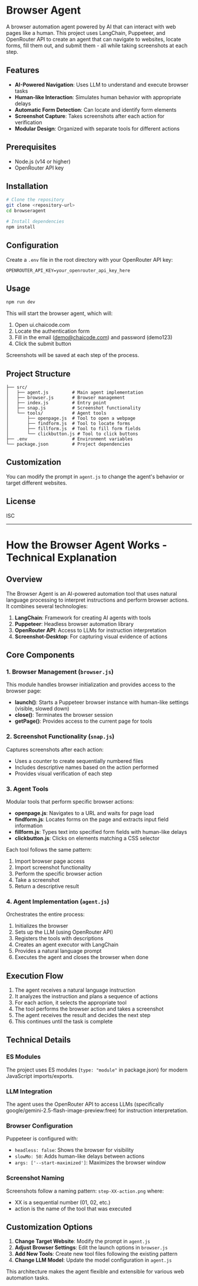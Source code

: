 # Browser Agent

A browser automation agent powered by AI that can interact with web pages like a human. This project uses LangChain, Puppeteer, and OpenRouter API to create an agent that can navigate to websites, locate forms, fill them out, and submit them - all while taking screenshots at each step.

## Features

- **AI-Powered Navigation**: Uses LLM to understand and execute browser tasks
- **Human-like Interaction**: Simulates human behavior with appropriate delays
- **Automatic Form Detection**: Can locate and identify form elements
- **Screenshot Capture**: Takes screenshots after each action for verification
- **Modular Design**: Organized with separate tools for different actions

## Prerequisites

- Node.js (v14 or higher)
- OpenRouter API key

## Installation

```bash
# Clone the repository
git clone <repository-url>
cd browseragent

# Install dependencies
npm install
```

## Configuration

Create a `.env` file in the root directory with your OpenRouter API key:

```
OPENROUTER_API_KEY=your_openrouter_api_key_here
```

## Usage

```bash
npm run dev
```

This will start the browser agent, which will:
1. Open ui.chaicode.com
2. Locate the authentication form
3. Fill in the email (demo@chaicode.com) and password (demo123)
4. Click the submit button

Screenshots will be saved at each step of the process.

## Project Structure

```
├── src/
│   ├── agent.js         # Main agent implementation
│   ├── browser.js       # Browser management
│   ├── index.js         # Entry point
│   ├── snap.js          # Screenshot functionality
│   └── tools/           # Agent tools
│       ├── openpage.js  # Tool to open a webpage
│       ├── findform.js  # Tool to locate forms
│       ├── fillform.js  # Tool to fill form fields
│       └── clickbutton.js # Tool to click buttons
├── .env                 # Environment variables
└── package.json         # Project dependencies
```

## Customization

You can modify the prompt in `agent.js` to change the agent's behavior or target different websites.

## License

ISC

---

# How the Browser Agent Works - Technical Explanation

## Overview

The Browser Agent is an AI-powered automation tool that uses natural language processing to interpret instructions and perform browser actions. It combines several technologies:

1. **LangChain**: Framework for creating AI agents with tools
2. **Puppeteer**: Headless browser automation library
3. **OpenRouter API**: Access to LLMs for instruction interpretation
4. **Screenshot-Desktop**: For capturing visual evidence of actions

## Core Components

### 1. Browser Management (`browser.js`)

This module handles browser initialization and provides access to the browser page:

- **launch()**: Starts a Puppeteer browser instance with human-like settings (visible, slowed down)
- **close()**: Terminates the browser session
- **getPage()**: Provides access to the current page for tools

### 2. Screenshot Functionality (`snap.js`)

Captures screenshots after each action:

- Uses a counter to create sequentially numbered files
- Includes descriptive names based on the action performed
- Provides visual verification of each step

### 3. Agent Tools

Modular tools that perform specific browser actions:

- **openpage.js**: Navigates to a URL and waits for page load
- **findform.js**: Locates forms on the page and extracts input field information
- **fillform.js**: Types text into specified form fields with human-like delays
- **clickbutton.js**: Clicks on elements matching a CSS selector

Each tool follows the same pattern:
1. Import browser page access
2. Import screenshot functionality
3. Perform the specific browser action
4. Take a screenshot
5. Return a descriptive result

### 4. Agent Implementation (`agent.js`)

Orchestrates the entire process:

1. Initializes the browser
2. Sets up the LLM (using OpenRouter API)
3. Registers the tools with descriptions
4. Creates an agent executor with LangChain
5. Provides a natural language prompt
6. Executes the agent and closes the browser when done

## Execution Flow

1. The agent receives a natural language instruction
2. It analyzes the instruction and plans a sequence of actions
3. For each action, it selects the appropriate tool
4. The tool performs the browser action and takes a screenshot
5. The agent receives the result and decides the next step
6. This continues until the task is complete

## Technical Details

### ES Modules

The project uses ES modules (`type: "module"` in package.json) for modern JavaScript imports/exports.

### LLM Integration

The agent uses the OpenRouter API to access LLMs (specifically google/gemini-2.5-flash-image-preview:free) for instruction interpretation.

### Browser Configuration

Puppeteer is configured with:
- `headless: false`: Shows the browser for visibility
- `slowMo: 50`: Adds human-like delays between actions
- `args: ['--start-maximized']`: Maximizes the browser window

### Screenshot Naming

Screenshots follow a naming pattern: `step-XX-action.png` where:
- XX is a sequential number (01, 02, etc.)
- action is the name of the tool that was executed

## Customization Options

1. **Change Target Website**: Modify the prompt in `agent.js`
2. **Adjust Browser Settings**: Edit the launch options in `browser.js`
3. **Add New Tools**: Create new tool files following the existing pattern
4. **Change LLM Model**: Update the model configuration in `agent.js`

This architecture makes the agent flexible and extensible for various web automation tasks.
